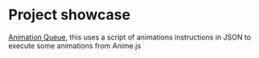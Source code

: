 # Project showcase
[Animation Queue](https://jykng-van.github.io/animation_queue/), this uses a script of animations instructions in JSON to execute some animations from Anime.js
